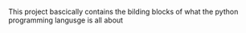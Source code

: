 This project bascically contains the bilding blocks of what the python programming langusge is all about
